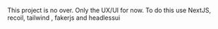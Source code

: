 This project is no over. Only the UX/UI for now. To do this use NextJS, recoil, tailwind , fakerjs and headlessui
